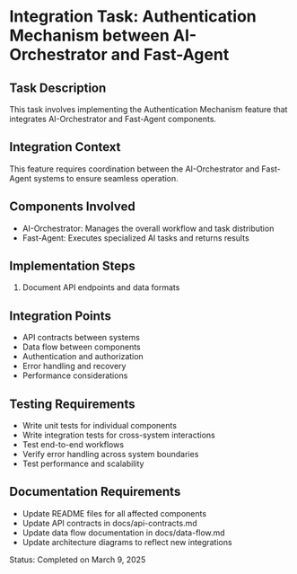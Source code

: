# Integration Task: Authentication Mechanism between AI-Orchestrator and Fast-Agent

## Task Description
This task involves implementing the Authentication Mechanism feature that integrates AI-Orchestrator and Fast-Agent components.

## Integration Context
This feature requires coordination between the AI-Orchestrator and Fast-Agent systems to ensure seamless operation.

## Components Involved
- AI-Orchestrator: Manages the overall workflow and task distribution
- Fast-Agent: Executes specialized AI tasks and returns results

## Implementation Steps
1. Document API endpoints and data formats


## Integration Points
- API contracts between systems
- Data flow between components
- Authentication and authorization
- Error handling and recovery
- Performance considerations

## Testing Requirements
- Write unit tests for individual components
- Write integration tests for cross-system interactions
- Test end-to-end workflows
- Verify error handling across system boundaries
- Test performance and scalability

## Documentation Requirements
- Update README files for all affected components
- Update API contracts in docs/api-contracts.md
- Update data flow documentation in docs/data-flow.md
- Update architecture diagrams to reflect new integrations

Status: Completed on March 9, 2025
